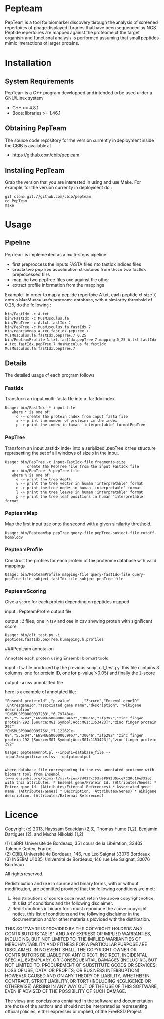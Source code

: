 Pepteam
=======
PepTeam is a tool for biomarker discovery through the analysis of screened repertoires of phage displayed libraries that have been sequenced by NGS.  Peptide repertoires are mapped against the proteome of the target organism and functional analysis is performed assuming that small peptides mimic interactions of larger proteins.

# Installation

## System Requirements

PepTeam is a C++ program developped and intended to be used under a GNU/Linux system

* G++ >= 4.8.1
* Boost libraries >= 1.46.1

## Obtaining PepTeam

The source code repository for the version currently in deployment inside the CBIB is available at

* https://github.com/cbib/pepteam

## Installing PepTeam

Grab the version that you are interested in using and use Make. For example, for the version currently in deployment do :

	git clone git://github.com/cbib/pepteam
	cd PepTeam
	make

# Usage

## Pipeline

PepTeam is implemented as a multi-steps pipeline

* first preproccess the inputs FASTA files into fastIdx indices files
* create two pepTree acceleration structures from those two fastIdx preprocessed files
* map the two pepTree files one against the other
* extract profile information from the mappings

Example : in order to map a peptide repertoire A.txt, each peptide of size 7, onto a MusMusculus.fa proteome database, with a similarity threshold of 0.25, do the following :

	bin/FastIdx -c A.txt
	bin/FastIdx -c MusMusculus.fa
	bin/PepTree -c A.txt.fastIdx 7
	bin/PepTree -c MusMusculus.fa.fastIdx 7
	bin/PepteamMap A.txt.fastIdx.pepTree.7 MusMusculus.fa.fastIdx.pepTree.7 0.25
	bin/PepteamProfile A.txt.fastIdx.pepTree.7.mapping.0_25 A.txt.fastIdx A.txt.fastIdx.pepTree.7 MusMusculus.fa.fastIdx MusMusculus.fa.fastIdx.pepTree.7

## Details

The detailed usage of each program follows

### FastIdx

Transform an input multi-fasta file into a .fastIdx index.

	Usage: bin/FastIdx -* input-file
	   where * is one of:
	     c -> create the protein index from input fasta file
	     s -> print the number of proteins in the index
	     p -> print the index in human 'interpretable' formatPepTree

### PepTree

Transform an input .fastIdx index into a serialized .pepTree.x tree structure representing the set of all windows of size x in the input.

	Usage: bin/PepTree -c input-FastIdx-file fragments-size
	          create the PepTree file from the input FastIdx file
	   or: bin/PepTree -% pepTree-file
	   where % is one of:
	     d -> print the tree depth
	     v -> print the tree vector in human 'interpretable' format
	     n -> print the tree nodes in human 'interpretable' format
	     l -> print the tree leaves in human 'interpretable' format
	     p -> print the tree leaf positions in human 'interpretable' format

### PepteamMap

Map the first input tree onto the second with a given similarity threshold.

	Usage: bin/PepteamMap pepTree-query-file pepTree-subject-file cutoff-homology

### PepteamProfile

Construct the profiles for each protein of the proteome database with valid mappings

	Usage: bin/PepteamProfile mapping-file query-fastIdx-file query-pepTree-file subject-fastIdx-file subject-pepTree-file
### PepteamScoring 

Give a score for each protein depending on peptides mapped

input :  PepteamProfile output file

output : 2 files, one in tsv and one in csv showing protein with significant score

	Usage: bin/clt_test.py -i peptides.fastIdx.pepTree.k.mapping.h.profiles

###Pepteam annotation

Annotate each protein using Ensembl biomart tools

input : tsv file produced by the previous script clt_test.py. this file contains 3 columns, one for protein ID, one for p-value(>0.05) and finally the Z-score

output : a csv annotatted file 

here is a example of annotated file:

    "Ensembl proteinId" ,"p-value"     ,"Zscore","Ensembl geneID"    ,EntrezgeneId","associated gene name","description", "wikigene description" 
    "ENSMUSP00000037233","6.797434e-09","5.6784","ENSMUSG00000039967","30046","Zfp292","zinc finger protein 292 [Source:MGI Symbol;Acc:MGI:1353423]","zinc finger protein 292" 
    "ENSMUSP00000095766","7.122627e-09","5.6704","ENSMUSG00000039967","30046","Zfp292","zinc finger protein 292 [Source:MGI Symbol;Acc:MGI:1353423]","zinc finger protein 292" 
    
    Usage: pepteamAnnot.pl --input1=database_file --input2=significance.tsv --output=output


    where database_file corresponding to the csv annotated proteome with biomart tool from Ensembl (www.ensembl.org/biomart/martview/3d027c353a68582d5ace7229c16e333e) with this attributes: * Ensembl gene/Protein Id. (Attributes/Genes) * Entrez gene Id. (Attributes/External References) * Associated gene name. (Attributes/Genes) * Description. (Attributes/Genes) * Wikigene description. (Attributes/External References)

# Licence

Copyright (c) 2013,   Hayssam Soueidan (2,3), Thomas Hume (1,2), Benjamin Dartigues (2), and Macha Nikolski (1,2)

(1) LaBRI, Université de Bordeaux, 351 cours de la Libération, 33405 Talence Cedex, France   
(2) CBiB, Université de Bordeaux, 146, rue Léo Saignat 33076 Bordeaux   
(3) INSERM U1035, Université de Bordeaux, 146 rue Léo Saignat, 33076 Bordeaux


All rights reserved.

Redistribution and use in source and binary forms, with or without
modification, are permitted provided that the following conditions are met:

1. Redistributions of source code must retain the above copyright notice, this
   list of conditions and the following disclaimer.
2. Redistributions in binary form must reproduce the above copyright notice,
   this list of conditions and the following disclaimer in the documentation
   and/or other materials provided with the distribution.

THIS SOFTWARE IS PROVIDED BY THE COPYRIGHT HOLDERS AND CONTRIBUTORS "AS IS" AND
ANY EXPRESS OR IMPLIED WARRANTIES, INCLUDING, BUT NOT LIMITED TO, THE IMPLIED
WARRANTIES OF MERCHANTABILITY AND FITNESS FOR A PARTICULAR PURPOSE ARE
DISCLAIMED. IN NO EVENT SHALL THE COPYRIGHT OWNER OR CONTRIBUTORS BE LIABLE FOR
ANY DIRECT, INDIRECT, INCIDENTAL, SPECIAL, EXEMPLARY, OR CONSEQUENTIAL DAMAGES
(INCLUDING, BUT NOT LIMITED TO, PROCUREMENT OF SUBSTITUTE GOODS OR SERVICES;
LOSS OF USE, DATA, OR PROFITS; OR BUSINESS INTERRUPTION) HOWEVER CAUSED AND
ON ANY THEORY OF LIABILITY, WHETHER IN CONTRACT, STRICT LIABILITY, OR TORT
(INCLUDING NEGLIGENCE OR OTHERWISE) ARISING IN ANY WAY OUT OF THE USE OF THIS
SOFTWARE, EVEN IF ADVISED OF THE POSSIBILITY OF SUCH DAMAGE.

The views and conclusions contained in the software and documentation are those
of the authors and should not be interpreted as representing official policies,
either expressed or implied, of the FreeBSD Project.
